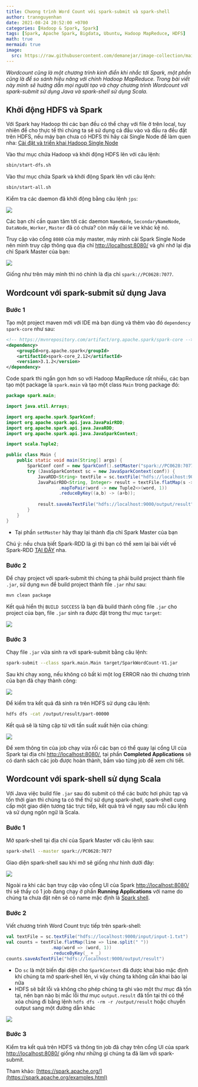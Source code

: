 ```yaml
---
title: Chương trình Word Count với spark-submit và spark-shell
author: trannguyenhan
date: 2021-08-24 20:52:00 +0700
categories: [Hadoop & Spark, Spark]
tags: [Spark, Apache Spark, Bigdata, Ubuntu, Hadoop MapReduce, HDFS]
math: true
mermaid: true
image:
  src: https://raw.githubusercontent.com/demanejar/image-collection/main/SparkWordCount/result-shell.png
---
```


*Wordcount cũng là một chương trình kinh điển khi nhắc tới Spark, một phần cũng là để so sánh hiệu năng với chính Hadoop MapReduce. Trong bài viết này mình sẽ hướng dẫn mọi người tạo và chạy chương trình Wordcount với spark-submit sử dụng Java và spark-shell sử dụng Scala.*

## Khởi động HDFS và Spark

Với Spark hay Hadoop thì các bạn đều có thể chạy với file ở trên local, tuy nhiên để cho thực tế thì chúng ta sẽ sử dụng cả đầu vào và đầu ra đều đặt trên HDFS, nếu máy bạn chưa có HDFS thì hãy cài Single Node để làm quen nha: [Cài đặt và triển khai Hadoop Single Node](/posts/install-and-deploy-hadoop-single-node/)

Vào thư mục chứa Hadoop và khởi động HDFS lên với câu lệnh: 

```bash
sbin/start-dfs.sh
```

Vào thư mục chứa Spark và khởi động Spark lên với câu lệnh: 

```bash
sbin/start-all.sh
```

Kiểm tra các daemon đã khởi động bằng câu lệnh `jps`: 

![](https://raw.githubusercontent.com/demanejar/image-collection/main/SparkWordCount/start_env.png)

Các bạn chỉ cần quan tâm tới các daemon `NameNode`, `SecondaryNameNode`, `DataNode`, `Worker`, `Master` đã có chưa? còn mấy cái le ve khác kệ nó.

Truy cập vào cổng `8080` của máy master, máy mình cài Spark Single Node nên mình truy cập thông qua địa chỉ [http://localhost:8080/](http://localhost:8080/) và ghi nhớ lại địa chỉ Spark Master của bạn: 

![](https://raw.githubusercontent.com/demanejar/image-collection/main/SparkWordCount/spark-master.png)

Giống như trên máy mình thì nó chính là địa chỉ `spark://PC0628:7077`.

## Wordcount với spark-submit sử dụng Java

### Bước 1

Tạo một project maven mới với IDE mà bạn dùng và thêm vào đó `dependency` `spark-core` như sau: 

```xml
<!-- https://mvnrepository.com/artifact/org.apache.spark/spark-core -->
<dependency>
	<groupId>org.apache.spark</groupId>
	<artifactId>spark-core_2.12</artifactId>
	<version>3.1.2</version>
</dependency>
```

Code spark thì ngắn gọn hơn so với Hadoop MapReduce rất nhiều, các bạn tạo một package là `spark.main` và tạo một class `Main` trong package đó: 

```java
package spark.main;

import java.util.Arrays;

import org.apache.spark.SparkConf;
import org.apache.spark.api.java.JavaPairRDD;
import org.apache.spark.api.java.JavaRDD;
import org.apache.spark.api.java.JavaSparkContext;

import scala.Tuple2;

public class Main {
	public static void main(String[] args) {
		SparkConf conf = new SparkConf().setMaster("spark://PC0628:7077").setAppName("Spark Word Count");
		try (JavaSparkContext sc = new JavaSparkContext(conf)) {
			JavaRDD<String> textFile = sc.textFile("hdfs://localhost:9000/input/input-1.txt");
			JavaPairRDD<String, Integer> result = textFile.flatMap(s -> Arrays.asList(s.split(" ")).iterator())
					.mapToPair(word -> new Tuple2<>(word, 1))
					.reduceByKey((a,b) -> (a+b));
			
			result.saveAsTextFile("hdfs://localhost:9000/output/result");
		}
	}
}
```

- Tại phần `setMaster` hãy thay lại thành địa chỉ Spark Master của bạn

Chú ý: nếu chưa biết Spark-RDD là gì thì bạn có thể xem lại bài viết về Spark-RDD [TẠI ĐÂY](/posts/spark-rdd/) nha.

### Bước 2

Để chạy project với spark-submit thì chúng ta phải build project thành file `.jar`, sử dụng `mvn` để build project thành file `.jar` như sau: 

```bash
mvn clean package
```

Kết quả hiển thị `BUILD SUCCESS` là bạn đã build thành công file `.jar` cho project của bạn, file `.jar` sinh ra được đặt trong thư mục `target`: 

![](https://raw.githubusercontent.com/demanejar/image-collection/main/SparkWordCount/mvn_clean_package.png)

### Bước 3

Chạy file `.jar` vừa sinh ra với spark-submit bằng câu lệnh: 

```bash
spark-submit --class spark.main.Main target/SparkWordCount-V1.jar 
```

Sau khi chạy xong, nếu không có bất kì một log ERROR nào thì chương trình của bạn đã chạy thành công: 

![](https://raw.githubusercontent.com/demanejar/image-collection/main/SparkWordCount/run.png)

Để kiểm tra kết quả đã sinh ra trên HDFS sử dụng câu lệnh: 

```bash
hdfs dfs -cat /output/result/part-00000
```

Kết quả sẽ là từng cặp từ với tần suất xuất hiện của chúng: 

![](https://raw.githubusercontent.com/demanejar/image-collection/main/SparkWordCount/result.png)

Để xem thông tin của job chạy vừa rồi các bạn có thể quay lại cổng UI của Spark tại địa chỉ [http://localhost:8080/](http://localhost:8080/), tại phần **Completed Applications** sẽ có danh sách các job được hoàn thành, bấm vào từng job để xem chi tiết.

## Wordcount với spark-shell sử dụng Scala

Với Java việc build file `.jar` sau đó submit có thể các bước hơi phức tạp và tốn thời gian thì chúng ta có thể thử sử dụng spark-shell, spark-shell cung cấp một giao diện tương tác trực tiếp, kết quả trả về ngay sau mỗi câu lệnh và sử dụng ngôn ngữ là Scala.

### Bước 1

Mở spark-shell tại địa chỉ của Spark Master với câu lệnh sau: 

```bash
spark-shell --master spark://PC0628:7077
```

Giao diện spark-shell sau khi mở sẽ giống như hình dưới đây: 

![](https://raw.githubusercontent.com/demanejar/image-collection/main/SparkWordCount/spark_shell.png)

Ngoài ra khi các bạn truy cập vào cổng UI của Spark [http://localhost:8080/](http://localhost:8080/) thì sẽ thấy có 1 job đang chạy ở phần **Running Applications** với name do chúng ta chưa đặt nên sẽ có name mặc định là [Spark shell](http://localhost:4040/).

### Bước 2

Viết chương trình Word Count trực tiếp trên spark-shell: 

```scala
val textFile = sc.textFile("hdfs://localhost:9000/input/input-1.txt")
val counts = textFile.flatMap(line => line.split(" "))
                 .map(word => (word, 1))
                 .reduceByKey(_ + _)
counts.saveAsTextFile("hdfs://localhost:9000/output/result")
```

- Do `sc` là một biến đại diện cho `SparkContext` đã được khai báo mặc định khi chúng ta mở spark-shell lên, vì vậy chúng ta không cần khai báo lại nữa
- HDFS sẽ bắt lỗi và không cho phép chúng ta ghi vào một thư mục đã tồn tại, nên bạn nào bị mắc lỗi thư mục `output.result` đã tồn tại thì có thể xóa chúng đi bằng lệnh `hdfs dfs -rm -r /output/result` hoặc chuyển output sang một đường dẫn khác

![](https://raw.githubusercontent.com/demanejar/image-collection/main/SparkWordCount/result-shell.png)

### Bước 3

Kiểm tra kết quả trên HDFS và thông tin job đã chạy trên cổng UI của spark [http://localhost:8080/](http://localhost:8080/) giống như những gì chúng ta đã làm với spark-submit. 

Tham khảo: [https://spark.apache.org/](https://spark.apache.org/examples.html)
